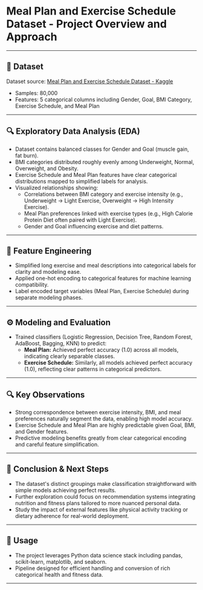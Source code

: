 # Meal Plan and Exercise Schedule Dataset - Project Overview and Approach

---

## 📂 Dataset  
Dataset source: [Meal Plan and Exercise Schedule Dataset - Kaggle](https://www.kaggle.com/datasets/kavindavimukthi/meal-plan-and-exercise-schedule-gender-goal-bmi)  
- Samples: 80,000  
- Features: 5 categorical columns including Gender, Goal, BMI Category, Exercise Schedule, and Meal Plan

---

## 🔍 Exploratory Data Analysis (EDA)  
- Dataset contains balanced classes for Gender and Goal (muscle gain, fat burn).  
- BMI categories distributed roughly evenly among Underweight, Normal, Overweight, and Obesity.  
- Exercise Schedule and Meal Plan features have clear categorical distributions mapped to simplified labels for analysis.  
- Visualized relationships showing:
  - Correlations between BMI category and exercise intensity (e.g., Underweight → Light Exercise, Overweight → High Intensity Exercise).
  - Meal Plan preferences linked with exercise types (e.g., High Calorie Protein Diet often paired with Light Exercise).
  - Gender and Goal influencing exercise and diet patterns.

---

## 🧠 Feature Engineering  
- Simplified long exercise and meal descriptions into categorical labels for clarity and modeling ease.  
- Applied one-hot encoding to categorical features for machine learning compatibility.  
- Label encoded target variables (Meal Plan, Exercise Schedule) during separate modeling phases.

---

## ⚙️ Modeling and Evaluation  
- Trained classifiers (Logistic Regression, Decision Tree, Random Forest, AdaBoost, Bagging, KNN) to predict:
  - **Meal Plan:** Achieved perfect accuracy (1.0) across all models, indicating clearly separable classes.  
  - **Exercise Schedule:** Similarly, all models achieved perfect accuracy (1.0), reflecting clear patterns in categorical predictors.

---

## 🔍 Key Observations  
- Strong correspondence between exercise intensity, BMI, and meal preferences naturally segment the data, enabling high model accuracy.  
- Exercise Schedule and Meal Plan are highly predictable given Goal, BMI, and Gender features.  
- Predictive modeling benefits greatly from clear categorical encoding and careful feature simplification.

---

## 🔮 Conclusion & Next Steps  
- The dataset's distinct groupings make classification straightforward with simple models achieving perfect results.  
- Further exploration could focus on recommendation systems integrating nutrition and fitness plans tailored to more nuanced personal data.  
- Study the impact of external features like physical activity tracking or dietary adherence for real-world deployment.

---

## 📌 Usage  
- The project leverages Python data science stack including pandas, scikit-learn, matplotlib, and seaborn.  
- Pipeline designed for efficient handling and conversion of rich categorical health and fitness data.

---

